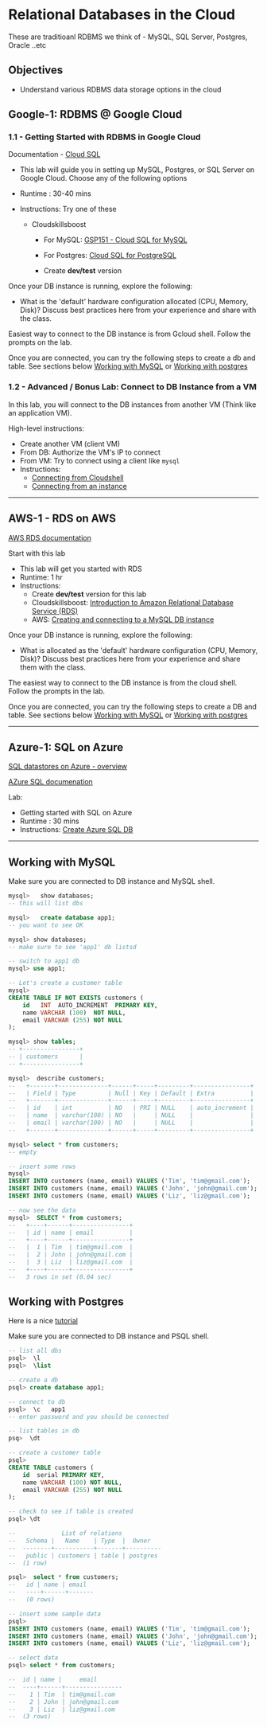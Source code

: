 # Relational Databases in the Cloud

These are traditioanl RDBMS we think of - MySQL, SQL Server, Postgres, Oracle ..etc

## Objectives

* Understand various RDBMS data storage options in the cloud

## Google-1: RDBMS @ Google Cloud

### 1.1 - Getting Started with RDBMS in Google Cloud

Documentation - [Cloud SQL](https://cloud.google.com/sql/)

* This lab will guide you in setting up MySQL, Postgres, or SQL Server on Google Cloud.  Choose any of the following options
* Runtime : 30-40 mins
* Instructions: Try one of these
    
    * Cloudskillsboost
    
        * For MySQL: [GSP151 - Cloud SQL for MySQL](https://www.cloudskillsboost.google/focuses/936?catalog_rank=%7B%22rank%22%3A5%2C%22num_filters%22%3A0%2C%22has_search%22%3Atrue%7D&parent=catalog&search_id=22785451)
        * For Postgres: [Cloud SQL for PostgreSQL](https://www.cloudskillsboost.google/focuses/937?catalog_rank=%7B%22rank%22%3A4%2C%22num_filters%22%3A0%2C%22has_search%22%3Atrue%7D&parent=catalog&search_id=27886709)
    
        * Create **dev/test** version
    

Once your DB instance is running, explore the following:

* What is the 'default' hardware configuration allocated (CPU, Memory, Disk)?  Discuss best practices here from your experience and share with the class.

Easiest way to connect to the DB instance is from Gcloud shell.  Follow the prompts on the lab.

Once you are connected, you can try the following steps to create a db and table.  See sections below [Working with MySQL](#working-with-mysql) or [Working with postgres](#working-with-postgres)

### 1.2 - Advanced / Bonus Lab: Connect to DB Instance from a VM

In this lab, you will connect to the DB instances from another VM (Think like an application VM).

High-level instructions:

* Create another VM (client VM)
* From DB: Authorize the VM's IP to connect
* From VM: Try to connect using a client like `mysql`
* Instructions:
    - [Connecting from Cloudshell](https://cloud.google.com/sql/docs/mysql/connect-instance-cloud-shell)
    - [Connecting from an instance](https://cloud.google.com/sql/docs/mysql/connect-admin-ip)

---

## AWS-1 -  RDS on AWS

[AWS RDS documentation](https://aws.amazon.com/rds/)

Start with this lab

* This lab will get you started with RDS
* Runtime: 1 hr
* Instructions: 
    - Create **dev/test** version for this lab
    - Cloudskillsboost: [Introduction to Amazon Relational Database Service (RDS)](https://explore.skillbuilder.aws/learn/course/internal/view/elearning/889/introduction-to-amazon-relational-database-service-rds-linux)
    - AWS: [Creating and connecting to a MySQL DB instance](https://docs.aws.amazon.com/AmazonRDS/latest/UserGuide/CHAP_GettingStarted.CreatingConnecting.MySQL.html)

Once your DB instance is running, explore the following:

* What is allocated as the 'default' hardware configuration (CPU, Memory, Disk)?  Discuss best practices here from your experience and share them with the class.

The easiest way to connect to the DB instance is from the cloud shell.  Follow the prompts in the lab.

Once you are connected, you can try the following steps to create a DB and table.  See sections below [Working with MySQL](#working-with-mysql) or [Working with postgres](#working-with-postgres)

---

## Azure-1: SQL on Azure

[SQL datastores on Azure - overview](https://azure.microsoft.com/en-us/products/azure-sql/)

[AZure SQL documenation](https://learn.microsoft.com/en-us/azure/azure-sql/database/?view=azuresql)

Lab:

* Getting started with SQL on Azure
* Runtime : 30 mins
* Instructions: [Create Azure SQL DB](https://learn.microsoft.com/en-us/azure/azure-sql/database/single-database-create-quickstart?view=azuresql&tabs=azure-portal)

---

## Working with MySQL

Make sure you are connected to DB instance and MySQL shell.

```sql
mysql>   show databases;
-- this will list dbs 

mysql>   create database app1;
-- you want to see OK

mysql> show databases;
-- make sure to see 'app1' db listsd

-- switch to app1 db
mysql> use app1;

-- Let's create a customer table
mysql> 
CREATE TABLE IF NOT EXISTS customers (
    id   INT  AUTO_INCREMENT  PRIMARY KEY,
    name VARCHAR (100)  NOT NULL, 
    email VARCHAR (255) NOT NULL
);

mysql> show tables;
-- +----------------+
-- | customers      |
-- +----------------+

mysql>  describe customers;
--   +-------+--------------+------+-----+---------+----------------+
--   | Field | Type         | Null | Key | Default | Extra          |
--   +-------+--------------+------+-----+---------+----------------+
--   | id    | int          | NO   | PRI | NULL    | auto_increment |
--   | name  | varchar(100) | NO   |     | NULL    |                |
--   | email | varchar(100) | NO   |     | NULL    |                |
--   +-------+--------------+------+-----+---------+----------------+

mysql> select * from customers;
-- empty

-- insert some rows
mysql>  
INSERT INTO customers (name, email) VALUES ('Tim', 'tim@gmail.com');
INSERT INTO customers (name, email) VALUES ('John', 'john@gmail.com');
INSERT INTO customers (name, email) VALUES ('Liz', 'liz@gmail.com');

-- now see the data
mysql>  SELECT * from customers;
--   +----+------+----------------+
--   | id | name | email          |
--   +----+------+----------------+
--   |  1 | Tim  | tim@gmail.com  |
--   |  2 | John | john@gmail.com |
--   |  3 | Liz  | liz@gmail.com  |
--   +----+------+----------------+
--   3 rows in set (0.04 sec)

```

## Working with Postgres

Here is a nice [tutorial](https://www.postgresqltutorial.com/postgresql-tutorial/postgresql-create-table/)

Make sure you are connected to DB instance and PSQL shell.

```sql
-- list all dbs
psql>  \l
psql>  \list

-- create a db
psql> create database app1;

-- connect to db
psql>  \c   app1
-- enter password and you should be connected

-- list tables in db
psq>  \dt

-- create a customer table
psql> 
CREATE TABLE customers (
    id  serial PRIMARY KEY,
    name VARCHAR (100) NOT NULL, 
    email VARCHAR (255) NOT NULL
);

-- check to see if table is created
psql> \dt

--             List of relations
--   Schema |   Name    | Type  |  Owner
--  --------+-----------+-------+----------
--   public | customers | table | postgres
--  (1 row)

psql>  select * from customers;
--   id | name | email
--   ----+------+-------
--   (0 rows)

-- insert some sample data
psql>
INSERT INTO customers (name, email) VALUES ('Tim', 'tim@gmail.com');
INSERT INTO customers (name, email) VALUES ('John', 'john@gmail.com');
INSERT INTO customers (name, email) VALUES ('Liz', 'liz@gmail.com');

-- select data
psql> select * from customers;

--  id | name |     email
--  ----+------+----------------
--    1 | Tim  | tim@gmail.com
--    2 | John | john@gmail.com
--    3 | Liz  | liz@gmail.com
--  (3 rows)

```